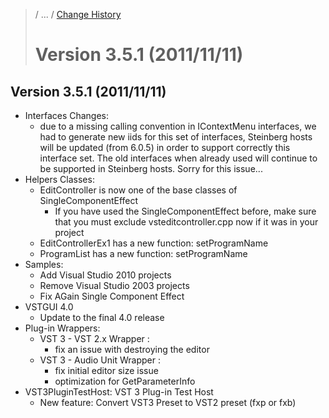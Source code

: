>/ ... / [Change History](../Index.md)
>
># Version 3.5.1 (2011/11/11)

## Version 3.5.1 (2011/11/11)

- Interfaces Changes:
    - due to a missing calling convention in IContextMenu interfaces, we had to generate new iids for this set of interfaces, Steinberg hosts will be updated (from 6.0.5) in order to support correctly this interface set. The old interfaces when already used will continue to be supported in Steinberg hosts. Sorry for this issue...
- Helpers Classes:
    - EditController is now one of the base classes of SingleComponentEffect
        - If you have used the SingleComponentEffect before, make sure that you must exclude vsteditcontroller.cpp now if it was in your project
    - EditControllerEx1 has a new function: setProgramName
    - ProgramList has a new function: setProgramName
- Samples:
    - Add Visual Studio 2010 projects
    - Remove Visual Studio 2003 projects
    - Fix AGain Single Component Effect
- VSTGUI 4.0
    - Update to the final 4.0 release
- Plug-in Wrappers:
    - VST 3 - VST 2.x Wrapper :
        - fix an issue with destroying the editor
    - VST 3 - Audio Unit Wrapper :
        - fix initial editor size issue
        - optimization for GetParameterInfo
- VST3PluginTestHost: VST 3 Plug-in Test Host
    - New feature: Convert VST3 Preset to VST2 preset (fxp or fxb)